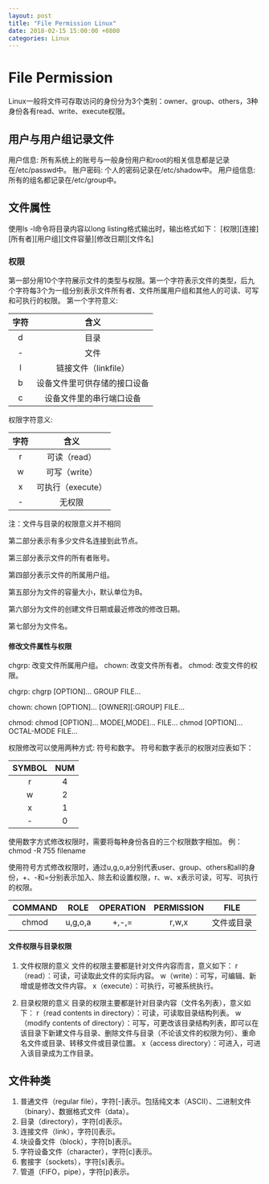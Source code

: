 ```yaml
---
layout: post
title: "File Permission Linux"
date: 2018-02-15 15:00:00 +0800
categories: Linux
---
```

# File Permission
Linux一般将文件可存取访问的身份分为3个类别：owner、group、others，3种身份各有read、write、execute权限。

## 用户与用户组记录文件
用户信息: 所有系统上的账号与一般身份用户和root的相关信息都是记录在/etc/passwd中。
账户密码: 个人的密码记录在/etc/shadow中。
用户组信息: 所有的组名都记录在/etc/group中。

## 文件属性
使用ls -l命令将目录内容以long listing格式输出时，输出格式如下：
[权限][连接][所有者][用户组][文件容量][修改日期][文件名]

### 权限
第一部分用10个字符展示文件的类型与权限。第一个字符表示文件的类型，后九个字符每3个为一组分别表示文件所有者、文件所属用户组和其他人的可读、可写和可执行的权限。
第一个字符意义:

|字符|含义|
|:-:|:-:|
|d|目录|
|-|文件|
|l|链接文件（linkfile）|
|b|设备文件里可供存储的接口设备|
|c|设备文件里的串行端口设备|

权限字符意义:

|字符|含义|
|:-:|:-:|
|r|可读（read）|
|w|可写（write）|
|x|可执行（execute）|
|-|无权限|
注：文件与目录的权限意义并不相同

第二部分表示有多少文件名连接到此节点。

第三部分表示文件的所有者账号。

第四部分表示文件的所属用户组。

第五部分为文件的容量大小，默认单位为B。

第六部分为文件的创建文件日期或最近修改的修改日期。

第七部分为文件名。

#### 修改文件属性与权限
chgrp: 改变文件所属用户组。
chown: 改变文件所有者。
chmod: 改变文件的权限。

chgrp:
chgrp [OPTION]... GROUP FILE...

chown:
chown [OPTION]... [OWNER][:GROUP] FILE...

chmod:
chmod [OPTION]... MODE[,MODE]... FILE...
chmod [OPTION]... OCTAL-MODE FILE...

权限修改可以使用两种方式: 符号和数字。
符号和数字表示的权限对应表如下：

|SYMBOL|NUM|
|:-:|:-:|
|r|4|
|w|2|
|x|1|
|-|0|

使用数字方式修改权限时，需要将每种身份各自的三个权限数字相加。
例：
chmod -R 755 filename

使用符号方式修改权限时，通过u,g,o,a分别代表user、group、others和all的身份，+、-和=分别表示加入、除去和设置权限，r、w、x表示可读，可写、可执行的权限。

|COMMAND|ROLE|OPERATION|PERMISSION|FILE|
|:-:|:-:|:-:|:-:|:-:|
|chmod|u,g,o,a|+,-,=|r,w,x|文件或目录|

#### 文件权限与目录权限
1. 文件权限的意义
文件的权限主要都是针对文件内容而言，意义如下：
r（read）：可读，可读取此文件的实际内容。
w（write）：可写，可编辑、新增或是修改文件内容。
x（execute）：可执行，可被系统执行。

2. 目录权限的意义
目录的权限主要都是针对目录内容（文件名列表），意义如下：
r（read contents in directory）：可读，可读取目录结构列表。
w（modify contents of directory）：可写，可更改该目录结构列表，即可以在该目录下新建文件与目录、删除文件与目录（不论该文件的权限为何）、重命名文件或目录、转移文件或目录位置。
x（access directory）：可进入，可进入该目录成为工作目录。

## 文件种类
1. 普通文件（regular file），字符[-]表示。包括纯文本（ASCII）、二进制文件（binary）、数据格式文件（data）。
2. 目录（directory），字符[d]表示。
3. 连接文件（link），字符[l]表示。
4. 块设备文件（block），字符[b]表示。
5. 字符设备文件（character），字符[c]表示。
6. 套接字（sockets），字符[s]表示。
7. 管道（FIFO，pipe），字符[p]表示。
